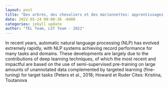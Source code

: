 ```yaml
--- 
layout: post 
title: "Des arbres, des chevaliers et des marionnettes: apprentissages par transferts pour le traitement des langues historiques" 
date: 2022-05-24 00:00:36 -0400 
categories: jekyll update 
author: "TEL Team, LST Team - 2022" 
--- 
```

In recent years, automatic natural language processing (NLP) has evolved extremely rapidly, with NLP systems achieving record performance for many tasks and domains. These developments are largely due to the contributions of deep learning techniques, of which the most recent and impactful are based on the use of semi-supervised pre-training on large amounts of unannotated data complemented by targeted learning (fine-tuning) for target tasks (Peters et al., 2018; Howard et Ruder Cites: Kristina, Toutanova
